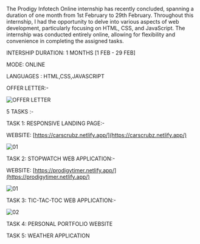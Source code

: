The Prodigy Infotech Online internship has recently concluded, spanning a duration of one month from 1st February to 29th February. Throughout this internship, I had the opportunity to delve into various aspects of web development, particularly focusing on HTML, CSS, and JavaScript. The internship was conducted entirely online, allowing for flexibility and convenience in completing the assigned tasks.

INTERSHIP DURATION: 1 MONTHS [1 FEB - 29 FEB]


MODE: ONLINE

LANGUAGES : HTML,CSS,JAVASCRIPT

OFFER LETTER:-

![OFFER LETTER](https://github.com/Arvindvadivelu/Prodigy-Infotech/assets/129649393/1003df5a-3dd6-4a77-a8b9-3c32c5b71644)

5 TASKS :-

TASK 1: RESPONSIVE LANDING PAGE:-

WEBSITE: [https://carscrubz.netlify.app/](https://carscrubz.netlify.app/)

![01](https://github.com/Arvindvadivelu/Prodigy-Infotech/assets/129649393/a286ee32-6540-4cb6-a41b-b2199e22df6b)

TASK 2: STOPWATCH WEB APPLICATION:-

WEBSITE: [https://prodigytimer.netlify.app/](https://prodigytimer.netlify.app/)

![01](https://github.com/Arvindvadivelu/Prodigy-Infotech/assets/129649393/25b206ad-0660-4889-95cd-dcc906376f17)

TASK 3: TIC-TAC-TOC WEB APPLICATION:-

![02](https://github.com/Arvindvadivelu/Prodigy-Infotech/assets/129649393/7ea5371c-9798-4e21-9ce0-8aee482ea448)

TASK 4: PERSONAL PORTFOLIO WEBSITE

TASK 5: WEATHER APPLICATION 
